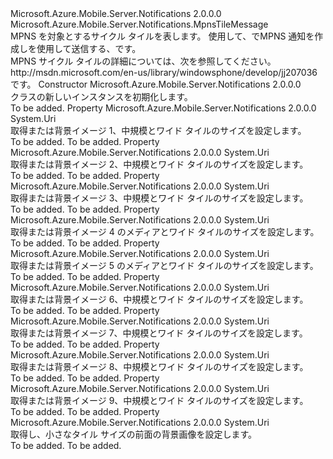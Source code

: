 <Type Name="CycleTile" FullName="Microsoft.Azure.Mobile.Server.Notifications.CycleTile">
  <TypeSignature Language="C#" Value="public class CycleTile : Microsoft.Azure.Mobile.Server.Notifications.MpnsTileMessage" />
  <TypeSignature Language="ILAsm" Value=".class public auto ansi beforefieldinit CycleTile extends Microsoft.Azure.Mobile.Server.Notifications.MpnsTileMessage" />
  <TypeSignature Language="DocId" Value="T:Microsoft.Azure.Mobile.Server.Notifications.CycleTile" />
  <TypeSignature Language="VB.NET" Value="Public Class CycleTile&#xA;Inherits MpnsTileMessage" />
  <TypeSignature Language="F#" Value="type CycleTile = class&#xA;    inherit MpnsTileMessage" />
  <AssemblyInfo>
    <AssemblyName>Microsoft.Azure.Mobile.Server.Notifications</AssemblyName>
    <AssemblyVersion>2.0.0.0</AssemblyVersion>
  </AssemblyInfo>
  <Base>
    <BaseTypeName>Microsoft.Azure.Mobile.Server.Notifications.MpnsTileMessage</BaseTypeName>
  </Base>
  <Interfaces />
  <Docs>
    <summary>
            MPNS を対象とするサイクル タイルを表します。 使用して、<see cref="T:Microsoft.Azure.Mobile.Server.Notifications.CycleTile" />で<see cref="T:Microsoft.Azure.Mobile.Server.MpnsPushMessage" />MPNS 通知を作成しを使用して送信する、<see cref="T:Microsoft.Azure.Mobile.Server.Notifications.PushClient" />です。
            </summary>
    <remarks>
            MPNS サイクル タイルの詳細については、次を参照してください。 <c>http://msdn.microsoft.com/en-us/library/windowsphone/develop/jj207036</c>です。
            </remarks>
  </Docs>
  <Members>
    <Member MemberName=".ctor">
      <MemberSignature Language="C#" Value="public CycleTile ();" />
      <MemberSignature Language="ILAsm" Value=".method public hidebysig specialname rtspecialname instance void .ctor() cil managed" />
      <MemberSignature Language="DocId" Value="M:Microsoft.Azure.Mobile.Server.Notifications.CycleTile.#ctor" />
      <MemberSignature Language="VB.NET" Value="Public Sub New ()" />
      <MemberType>Constructor</MemberType>
      <AssemblyInfo>
        <AssemblyName>Microsoft.Azure.Mobile.Server.Notifications</AssemblyName>
        <AssemblyVersion>2.0.0.0</AssemblyVersion>
      </AssemblyInfo>
      <Parameters />
      <Docs>
        <summary>
            <see cref="T:Microsoft.Azure.Mobile.Server.Notifications.CycleTile" /> クラスの新しいインスタンスを初期化します。
            </summary>
        <remarks>To be added.</remarks>
      </Docs>
    </Member>
    <Member MemberName="CycleImage1">
      <MemberSignature Language="C#" Value="public Uri CycleImage1 { get; set; }" />
      <MemberSignature Language="ILAsm" Value=".property instance class System.Uri CycleImage1" />
      <MemberSignature Language="DocId" Value="P:Microsoft.Azure.Mobile.Server.Notifications.CycleTile.CycleImage1" />
      <MemberSignature Language="VB.NET" Value="Public Property CycleImage1 As Uri" />
      <MemberSignature Language="F#" Value="member this.CycleImage1 : Uri with get, set" Usage="Microsoft.Azure.Mobile.Server.Notifications.CycleTile.CycleImage1" />
      <MemberType>Property</MemberType>
      <AssemblyInfo>
        <AssemblyName>Microsoft.Azure.Mobile.Server.Notifications</AssemblyName>
        <AssemblyVersion>2.0.0.0</AssemblyVersion>
      </AssemblyInfo>
      <ReturnValue>
        <ReturnType>System.Uri</ReturnType>
      </ReturnValue>
      <Docs>
        <summary>
            取得または背景イメージ 1、中規模とワイド タイルのサイズを設定します。
            </summary>
        <value>To be added.</value>
        <remarks>To be added.</remarks>
      </Docs>
    </Member>
    <Member MemberName="CycleImage2">
      <MemberSignature Language="C#" Value="public Uri CycleImage2 { get; set; }" />
      <MemberSignature Language="ILAsm" Value=".property instance class System.Uri CycleImage2" />
      <MemberSignature Language="DocId" Value="P:Microsoft.Azure.Mobile.Server.Notifications.CycleTile.CycleImage2" />
      <MemberSignature Language="VB.NET" Value="Public Property CycleImage2 As Uri" />
      <MemberSignature Language="F#" Value="member this.CycleImage2 : Uri with get, set" Usage="Microsoft.Azure.Mobile.Server.Notifications.CycleTile.CycleImage2" />
      <MemberType>Property</MemberType>
      <AssemblyInfo>
        <AssemblyName>Microsoft.Azure.Mobile.Server.Notifications</AssemblyName>
        <AssemblyVersion>2.0.0.0</AssemblyVersion>
      </AssemblyInfo>
      <ReturnValue>
        <ReturnType>System.Uri</ReturnType>
      </ReturnValue>
      <Docs>
        <summary>
            取得または背景イメージ 2、中規模とワイド タイルのサイズを設定します。
            </summary>
        <value>To be added.</value>
        <remarks>To be added.</remarks>
      </Docs>
    </Member>
    <Member MemberName="CycleImage3">
      <MemberSignature Language="C#" Value="public Uri CycleImage3 { get; set; }" />
      <MemberSignature Language="ILAsm" Value=".property instance class System.Uri CycleImage3" />
      <MemberSignature Language="DocId" Value="P:Microsoft.Azure.Mobile.Server.Notifications.CycleTile.CycleImage3" />
      <MemberSignature Language="VB.NET" Value="Public Property CycleImage3 As Uri" />
      <MemberSignature Language="F#" Value="member this.CycleImage3 : Uri with get, set" Usage="Microsoft.Azure.Mobile.Server.Notifications.CycleTile.CycleImage3" />
      <MemberType>Property</MemberType>
      <AssemblyInfo>
        <AssemblyName>Microsoft.Azure.Mobile.Server.Notifications</AssemblyName>
        <AssemblyVersion>2.0.0.0</AssemblyVersion>
      </AssemblyInfo>
      <ReturnValue>
        <ReturnType>System.Uri</ReturnType>
      </ReturnValue>
      <Docs>
        <summary>
            取得または背景イメージ 3、中規模とワイド タイルのサイズを設定します。
            </summary>
        <value>To be added.</value>
        <remarks>To be added.</remarks>
      </Docs>
    </Member>
    <Member MemberName="CycleImage4">
      <MemberSignature Language="C#" Value="public Uri CycleImage4 { get; set; }" />
      <MemberSignature Language="ILAsm" Value=".property instance class System.Uri CycleImage4" />
      <MemberSignature Language="DocId" Value="P:Microsoft.Azure.Mobile.Server.Notifications.CycleTile.CycleImage4" />
      <MemberSignature Language="VB.NET" Value="Public Property CycleImage4 As Uri" />
      <MemberSignature Language="F#" Value="member this.CycleImage4 : Uri with get, set" Usage="Microsoft.Azure.Mobile.Server.Notifications.CycleTile.CycleImage4" />
      <MemberType>Property</MemberType>
      <AssemblyInfo>
        <AssemblyName>Microsoft.Azure.Mobile.Server.Notifications</AssemblyName>
        <AssemblyVersion>2.0.0.0</AssemblyVersion>
      </AssemblyInfo>
      <ReturnValue>
        <ReturnType>System.Uri</ReturnType>
      </ReturnValue>
      <Docs>
        <summary>
            取得または背景イメージ 4 のメディアとワイド タイルのサイズを設定します。
            </summary>
        <value>To be added.</value>
        <remarks>To be added.</remarks>
      </Docs>
    </Member>
    <Member MemberName="CycleImage5">
      <MemberSignature Language="C#" Value="public Uri CycleImage5 { get; set; }" />
      <MemberSignature Language="ILAsm" Value=".property instance class System.Uri CycleImage5" />
      <MemberSignature Language="DocId" Value="P:Microsoft.Azure.Mobile.Server.Notifications.CycleTile.CycleImage5" />
      <MemberSignature Language="VB.NET" Value="Public Property CycleImage5 As Uri" />
      <MemberSignature Language="F#" Value="member this.CycleImage5 : Uri with get, set" Usage="Microsoft.Azure.Mobile.Server.Notifications.CycleTile.CycleImage5" />
      <MemberType>Property</MemberType>
      <AssemblyInfo>
        <AssemblyName>Microsoft.Azure.Mobile.Server.Notifications</AssemblyName>
        <AssemblyVersion>2.0.0.0</AssemblyVersion>
      </AssemblyInfo>
      <ReturnValue>
        <ReturnType>System.Uri</ReturnType>
      </ReturnValue>
      <Docs>
        <summary>
            取得または背景イメージ 5 のメディアとワイド タイルのサイズを設定します。
            </summary>
        <value>To be added.</value>
        <remarks>To be added.</remarks>
      </Docs>
    </Member>
    <Member MemberName="CycleImage6">
      <MemberSignature Language="C#" Value="public Uri CycleImage6 { get; set; }" />
      <MemberSignature Language="ILAsm" Value=".property instance class System.Uri CycleImage6" />
      <MemberSignature Language="DocId" Value="P:Microsoft.Azure.Mobile.Server.Notifications.CycleTile.CycleImage6" />
      <MemberSignature Language="VB.NET" Value="Public Property CycleImage6 As Uri" />
      <MemberSignature Language="F#" Value="member this.CycleImage6 : Uri with get, set" Usage="Microsoft.Azure.Mobile.Server.Notifications.CycleTile.CycleImage6" />
      <MemberType>Property</MemberType>
      <AssemblyInfo>
        <AssemblyName>Microsoft.Azure.Mobile.Server.Notifications</AssemblyName>
        <AssemblyVersion>2.0.0.0</AssemblyVersion>
      </AssemblyInfo>
      <ReturnValue>
        <ReturnType>System.Uri</ReturnType>
      </ReturnValue>
      <Docs>
        <summary>
            取得または背景イメージ 6、中規模とワイド タイルのサイズを設定します。
            </summary>
        <value>To be added.</value>
        <remarks>To be added.</remarks>
      </Docs>
    </Member>
    <Member MemberName="CycleImage7">
      <MemberSignature Language="C#" Value="public Uri CycleImage7 { get; set; }" />
      <MemberSignature Language="ILAsm" Value=".property instance class System.Uri CycleImage7" />
      <MemberSignature Language="DocId" Value="P:Microsoft.Azure.Mobile.Server.Notifications.CycleTile.CycleImage7" />
      <MemberSignature Language="VB.NET" Value="Public Property CycleImage7 As Uri" />
      <MemberSignature Language="F#" Value="member this.CycleImage7 : Uri with get, set" Usage="Microsoft.Azure.Mobile.Server.Notifications.CycleTile.CycleImage7" />
      <MemberType>Property</MemberType>
      <AssemblyInfo>
        <AssemblyName>Microsoft.Azure.Mobile.Server.Notifications</AssemblyName>
        <AssemblyVersion>2.0.0.0</AssemblyVersion>
      </AssemblyInfo>
      <ReturnValue>
        <ReturnType>System.Uri</ReturnType>
      </ReturnValue>
      <Docs>
        <summary>
            取得または背景イメージ 7、中規模とワイド タイルのサイズを設定します。
            </summary>
        <value>To be added.</value>
        <remarks>To be added.</remarks>
      </Docs>
    </Member>
    <Member MemberName="CycleImage8">
      <MemberSignature Language="C#" Value="public Uri CycleImage8 { get; set; }" />
      <MemberSignature Language="ILAsm" Value=".property instance class System.Uri CycleImage8" />
      <MemberSignature Language="DocId" Value="P:Microsoft.Azure.Mobile.Server.Notifications.CycleTile.CycleImage8" />
      <MemberSignature Language="VB.NET" Value="Public Property CycleImage8 As Uri" />
      <MemberSignature Language="F#" Value="member this.CycleImage8 : Uri with get, set" Usage="Microsoft.Azure.Mobile.Server.Notifications.CycleTile.CycleImage8" />
      <MemberType>Property</MemberType>
      <AssemblyInfo>
        <AssemblyName>Microsoft.Azure.Mobile.Server.Notifications</AssemblyName>
        <AssemblyVersion>2.0.0.0</AssemblyVersion>
      </AssemblyInfo>
      <ReturnValue>
        <ReturnType>System.Uri</ReturnType>
      </ReturnValue>
      <Docs>
        <summary>
            取得または背景イメージ 8、中規模とワイド タイルのサイズを設定します。
            </summary>
        <value>To be added.</value>
        <remarks>To be added.</remarks>
      </Docs>
    </Member>
    <Member MemberName="CycleImage9">
      <MemberSignature Language="C#" Value="public Uri CycleImage9 { get; set; }" />
      <MemberSignature Language="ILAsm" Value=".property instance class System.Uri CycleImage9" />
      <MemberSignature Language="DocId" Value="P:Microsoft.Azure.Mobile.Server.Notifications.CycleTile.CycleImage9" />
      <MemberSignature Language="VB.NET" Value="Public Property CycleImage9 As Uri" />
      <MemberSignature Language="F#" Value="member this.CycleImage9 : Uri with get, set" Usage="Microsoft.Azure.Mobile.Server.Notifications.CycleTile.CycleImage9" />
      <MemberType>Property</MemberType>
      <AssemblyInfo>
        <AssemblyName>Microsoft.Azure.Mobile.Server.Notifications</AssemblyName>
        <AssemblyVersion>2.0.0.0</AssemblyVersion>
      </AssemblyInfo>
      <ReturnValue>
        <ReturnType>System.Uri</ReturnType>
      </ReturnValue>
      <Docs>
        <summary>
            取得または背景イメージ 9、中規模とワイド タイルのサイズを設定します。
            </summary>
        <value>To be added.</value>
        <remarks>To be added.</remarks>
      </Docs>
    </Member>
    <Member MemberName="SmallBackgroundImage">
      <MemberSignature Language="C#" Value="public Uri SmallBackgroundImage { get; set; }" />
      <MemberSignature Language="ILAsm" Value=".property instance class System.Uri SmallBackgroundImage" />
      <MemberSignature Language="DocId" Value="P:Microsoft.Azure.Mobile.Server.Notifications.CycleTile.SmallBackgroundImage" />
      <MemberSignature Language="VB.NET" Value="Public Property SmallBackgroundImage As Uri" />
      <MemberSignature Language="F#" Value="member this.SmallBackgroundImage : Uri with get, set" Usage="Microsoft.Azure.Mobile.Server.Notifications.CycleTile.SmallBackgroundImage" />
      <MemberType>Property</MemberType>
      <AssemblyInfo>
        <AssemblyName>Microsoft.Azure.Mobile.Server.Notifications</AssemblyName>
        <AssemblyVersion>2.0.0.0</AssemblyVersion>
      </AssemblyInfo>
      <ReturnValue>
        <ReturnType>System.Uri</ReturnType>
      </ReturnValue>
      <Docs>
        <summary>
            取得し、小さなタイル サイズの前面の背景画像を設定します。
            </summary>
        <value>To be added.</value>
        <remarks>To be added.</remarks>
      </Docs>
    </Member>
  </Members>
</Type>